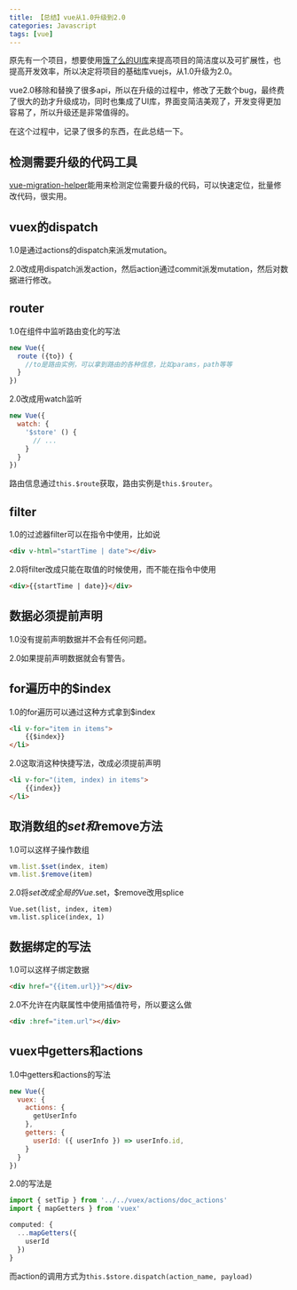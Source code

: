 ```yaml
---
title: 【总结】vue从1.0升级到2.0
categories: Javascript
tags: [vue]
---
```


原先有一个项目，想要使用[饿了么的UI库](http://element.eleme.io/#/zh-CN)来提高项目的简洁度以及可扩展性，也提高开发效率，所以决定将项目的基础库vuejs，从1.0升级为2.0。

vue2.0移除和替换了很多api，所以在升级的过程中，修改了无数个bug，最终费了很大的劲才升级成功，同时也集成了UI库，界面变简洁美观了，开发变得更加容易了，所以升级还是非常值得的。

在这个过程中，记录了很多的东西，在此总结一下。

## 检测需要升级的代码工具

[vue-migration-helper](https://github.com/vuejs/vue-migration-helper)能用来检测定位需要升级的代码，可以快速定位，批量修改代码，很实用。

## vuex的dispatch

1.0是通过actions的dispatch来派发mutation。

2.0改成用dispatch派发action，然后action通过commit派发mutation，然后对数据进行修改。

## router

1.0在组件中监听路由变化的写法

```javascript
new Vue({
  route ({to}) {
	//to是路由实例，可以拿到路由的各种信息，比如params，path等等
  }
})
```

2.0改成用watch监听

```javascript
new Vue({
  watch: {
    '$store' () {
      // ...
    }
  }
})
```

路由信息通过`this.$route`获取，路由实例是`this.$router`。

## filter

1.0的过滤器filter可以在指令中使用，比如说

```html
<div v-html="startTime | date"></div>
```

2.0将filter改成只能在取值的时候使用，而不能在指令中使用

```html
<div>{{startTime | date}}</div>
```

## 数据必须提前声明

1.0没有提前声明数据并不会有任何问题。

2.0如果提前声明数据就会有警告。

## for遍历中的$index

1.0的for遍历可以通过这种方式拿到$index

```html
<li v-for="item in items">
	{{$index}}
</li>
```

2.0这取消这种快捷写法，改成必须提前声明

```html
<li v-for="(item, index) in items">
	{{index}}
</li>
```

## 取消数组的$set和$remove方法

1.0可以这样子操作数组

```javascript
vm.list.$set(index, item)
vm.list.$remove(item)
```

2.0将$set改成全局的Vue.$set，$remove改用splice

```
Vue.set(list, index, item)
vm.list.splice(index, 1)
```

## 数据绑定的写法

1.0可以这样子绑定数据

```html
<div href="{{item.url}}"></div>
```

2.0不允许在内联属性中使用插值符号，所以要这么做

```html
<div :href="item.url"></div>
```

## vuex中getters和actions

1.0中getters和actions的写法

```javascript
new Vue({
  vuex: {
    actions: {
      getUserInfo
    },
    getters: {
      userId: ({ userInfo }) => userInfo.id,
    }
  }
})
```

2.0的写法是

```javascript
import { setTip } from '../../vuex/actions/doc_actions'
import { mapGetters } from 'vuex'

computed: {
  ...mapGetters({
    userId
  })
}
```

而action的调用方式为`this.$store.dispatch(action_name, payload)`